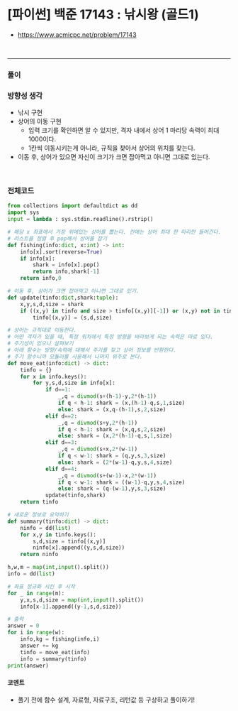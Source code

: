 # **\[파이썬\] 백준 17143 : 낚시왕 (골드1)**
* https://www.acmicpc.net/problem/17143
<br>

---

### **풀이**

### **방향성 생각**
* 낚시 구현
* 상어의 이동 구현
  * 입력 크기를 확인하면 알 수 있지만, 격자 내에서 상어 1 마리당 속력이 최대 1000이다.
  * 1칸씩 이동시키는게 아니라, 규칙을 찾아서 상어의 위치를 찾는다.
* 이동 후, 상어가 있으면 자신이 크기가 크면 잡아먹고 아니면 그대로 있는다.
<br>


### **전체코드**
```python
from collections import defaultdict as dd
import sys
input = lambda : sys.stdin.readline().rstrip()

# 해당 x 좌표에서 가장 위에있는 상어를 뽑는다. 칸에는 상어 최대 한 마리만 들어간다.
# 리스트를 정렬 후 pop해서 상어를 잡기
def fishing(info:dict, x:int) -> int:
    info[x].sort(reverse=True)
    if info[x]:
        shark = info[x].pop()
        return info,shark[-1]
    return info,0

# 이동 후, 상어가 크면 잡아먹고 아니면 그대로 있기.
def update(tinfo:dict,shark:tuple):
    x,y,s,d,size = shark
    if ((x,y) in tinfo and size > tinfo[(x,y)][-1]) or (x,y) not in tinfo:
        tinfo[(x,y)] = (s,d,size)

# 상어는 규칙대로 이동한다.
# 어떤 격자가 있을 때, 특정 위치에서 특정 방향을 바라보게 되는 속력은 따로 있다.
# 주기성이 있으니 살펴보기
# 아래 함수는 방향/속력에 대해서 주기를 찾고 상어 정보를 반환한다.
# 주기 함수니까 모듈러를 사용해서 나머지 위주로 본다.
def move_eat(info:dict) -> dict:
    tinfo = {}
    for x in info.keys():
        for y,s,d,size in info[x]:
            if d==1:
                _,q = divmod(s+(h-1)-y,2*(h-1))
                if q < h-1: shark = (x,(h-1)-q,s,1,size)
                else: shark = (x,q-(h-1),s,2,size)               
            elif d==2:
                _,q = divmod(s+y,2*(h-1))
                if q < h-1: shark = (x,q,s,2,size)
                else: shark = (x,2*(h-1)-q,s,1,size)
            elif d==3:
                _,q = divmod(s+x,2*(w-1))
                if q < w-1: shark = (q,y,s,3,size)
                else: shark = (2*(w-1)-q,y,s,4,size)
            elif d==4:
                _,q = divmod(s+(w-1)-x,2*(w-1))
                if q < w-1: shark = ((w-1)-q,y,s,4,size)
                else: shark = (q-(w-1),y,s,3,size)
            update(tinfo,shark)
    return tinfo

# 새로운 정보로 요약하기
def summary(tinfo:dict) -> dict:
    ninfo = dd(list)
    for x,y in tinfo.keys():
        s,d,size = tinfo[(x,y)]
        ninfo[x].append((y,s,d,size))
    return ninfo

h,w,m = map(int,input().split())
info = dd(list)

# 좌표 정규화 시킨 후 시작
for _ in range(m):
    y,x,s,d,size = map(int,input().split())
    info[x-1].append((y-1,s,d,size))

# 출력
answer = 0
for i in range(w):
    info,kg = fishing(info,i)
    answer += kg
    tinfo = move_eat(info)
    info = summary(tinfo)
print(answer)
```

#### **코멘트**

* 풀기 전에 함수 설계, 자료형, 자료구조, 리턴값 등 구상하고 풀이하기!